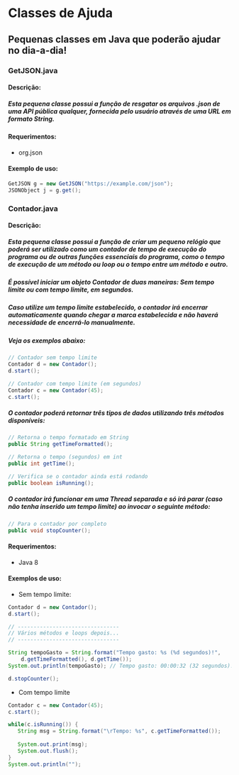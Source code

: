 # Classes de Ajuda
## Pequenas classes em Java que poderão ajudar no dia-a-dia!

### GetJSON.java
#### Descrição:

##### Esta pequena classe possui a função de resgatar os arquivos .json de uma API pública qualquer, fornecida pelo usuário através de uma URL em formato String.

#### Requerimentos:
 - org.json

#### Exemplo de uso:

```Java
GetJSON g = new GetJSON("https://example.com/json");
JSONObject j = g.get();
```

### Contador.java
#### Descrição:

##### Esta pequena classe possui a função de criar um pequeno relógio que poderá ser utilizado como um contador de tempo de execução do programa ou de outras funções essenciais do programa, como o tempo de execução de um método ou loop ou o tempo entre um método e outro.

##### É possível iniciar um objeto Contador de duas maneiras: Sem tempo limite ou com tempo limite, em segundos.
##### Caso utilize um tempo limite estabelecido, o contador irá encerrar automaticamente quando chegar a marca estabelecida e não haverá necessidade de encerrá-lo manualmente.

##### Veja os exemplos abaixo:
```Java
// Contador sem tempo limite
Contador d = new Contador();
d.start();

// Contador com tempo limite (em segundos)
Contador c = new Contador(45);
c.start();
```

##### O contador poderá retornar três tipos de dados utilizando três métodos disponíveis:
```Java
// Retorna o tempo formatado em String
public String getTimeFormatted();

// Retorna o tempo (segundos) em int
public int getTime();

// Verifica se o contador ainda está rodando
public boolean isRunning();
```

##### O contador irá funcionar em uma Thread separada e só irá parar (caso não tenha inserido um tempo limite) ao invocar o seguinte método:
```Java
// Para o contador por completo
public void stopCounter();
```

#### Requerimentos:
 - Java 8

#### Exemplos de uso:

 - Sem tempo limite:
```Java
Contador d = new Contador();
d.start();

// --------------------------------
// Vários métodos e loops depois...
// --------------------------------

String tempoGasto = String.format("Tempo gasto: %s (%d segundos)!",
	d.getTimeFormatted(), d.getTime());
System.out.println(tempoGasto); // Tempo gasto: 00:00:32 (32 segundos)!

d.stopCounter();
```

 - Com tempo limite
 ```Java
Contador c = new Contador(45);
c.start();

while(c.isRunning()) {
	String msg = String.format("\rTempo: %s", c.getTimeFormatted());
	
	System.out.print(msg);
	System.out.flush();
}
System.out.println("");
```
